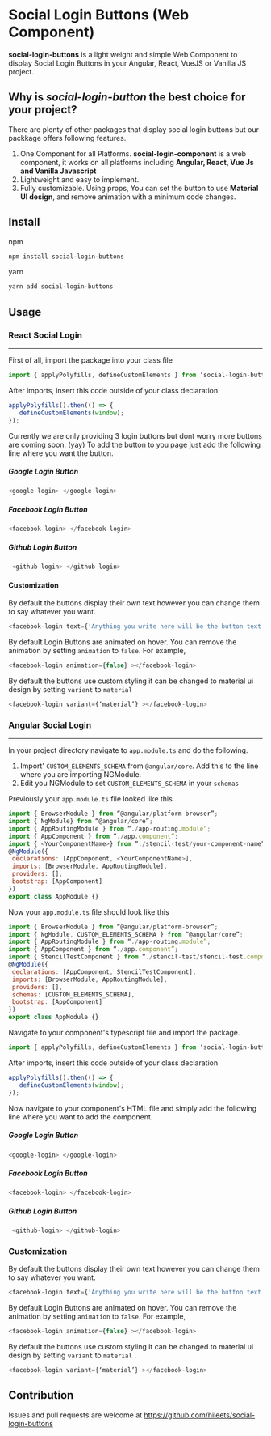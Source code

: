 
# Social Login Buttons (Web Component)

**__social-login-buttons__** is a light weight and simple Web Component to display Social Login Buttons in your Angular, React, VueJS or Vanilla JS project.


## Why is _social-login-button_ the best choice for your project?
There are plenty of other packages that display social login buttons but our packkage offers following features.
1. One Component for all Platforms. **social-login-component** is a web component, it works on all platforms including **Angular, React, Vue Js and Vanilla Javascript**
2. Lightweight and easy to implement.
3. Fully customizable. Using props, You can set the button to use **Material UI design**, and remove animation with a minimum code changes.

## Install     
npm
```bash
npm install social-login-buttons
```
yarn
```bash
yarn add social-login-buttons
```



## Usage

### React Social Login
---

First of all, import the package into your class file
```javascript
import { applyPolyfills, defineCustomElements } from ‘social-login-buttons/loader’;
```

After imports, insert this code outside of your class declaration
```javascript
applyPolyfills().then(() => {
   defineCustomElements(window);
});
```

Currently we are only providing 3 login buttons but dont worry more buttons are coming soon. (yay)
To add the button to you page just add the following line where you want the button.
##### Google Login Button
```javascript
<google-login> </google-login>
```
##### Facebook Login Button
```javascript
<facebook-login> </facebook-login>
```

##### Github Login Button   
```javascript
 <github-login> </github-login>
```

#### Customization
By default the buttons display their own text however you can change them to say whatever you want.
```javascript
<facebook-login text={'Anything you write here will be the button text'} ></facebook-login>
```
By default Login Buttons are animated on hover. You can remove the animation by setting `animation` to `false`. For example,
```javascript
<facebook-login animation={false} ></facebook-login>
```
By default the buttons use custom styling it can be changed to material ui design by setting `variant` to `material` 

```javascript
<facebook-login variant={‘material’} ></facebook-login>
```



### Angular Social Login
---

In your project directory navigate to `app.module.ts` and do the following.
1. Import' `CUSTOM_ELEMENTS_SCHEMA` from `@angular/core`. Add this to the line where you are importing NGModule.
2. Edit you NGModule to set `CUSTOM_ELEMENTS_SCHEMA` in your `schemas`

Previously your `app.module.ts` file looked like this
```javascript
import { BrowserModule } from “@angular/platform-browser”;
import { NgModule} from “@angular/core”;
import { AppRoutingModule } from “./app-routing.module”;
import { AppComponent } from “./app.component”;
import { <YourComponentName>} from “./stencil-test/your-component-name”;
@NgModule({
 declarations: [AppComponent, <YourComponentName>],
 imports: [BrowserModule, AppRoutingModule],
 providers: [],
 bootstrap: [AppComponent]
})
export class AppModule {}
```


Now your `app.module.ts` file should look like this
```javascript
import { BrowserModule } from “@angular/platform-browser”;
import { NgModule, CUSTOM_ELEMENTS_SCHEMA } from “@angular/core”;
import { AppRoutingModule } from “./app-routing.module”;
import { AppComponent } from “./app.component”;
import { StencilTestComponent } from “./stencil-test/stencil-test.component”;
@NgModule({
 declarations: [AppComponent, StencilTestComponent],
 imports: [BrowserModule, AppRoutingModule],
 providers: [],
 schemas: [CUSTOM_ELEMENTS_SCHEMA],
 bootstrap: [AppComponent]
})
export class AppModule {}

```

Navigate to your component's typescript file and import the package.
```javascript
import { applyPolyfills, defineCustomElements } from ‘social-login-buttons/loader’;
```

After imports, insert this code outside of your class declaration
```javascript
applyPolyfills().then(() => {
   defineCustomElements(window);
});
```

Now navigate to your component's HTML file and simply add the following line where you want to add the component.
##### Google Login Button
```javascript
<google-login> </google-login>
```
##### Facebook Login Button
```javascript
<facebook-login> </facebook-login>
```

##### Github Login Button   
```javascript
 <github-login> </github-login>
```

### Customization
By default the buttons display their own text however you can change them to say whatever you want.
```javascript
<facebook-login text={'Anything you write here will be the button text'} ></facebook-login>
```
By default Login Buttons are animated on hover. You can remove the animation by setting `animation` to `false`. For example,
```javascript
<facebook-login animation={false} ></facebook-login>
```
By default the buttons use custom styling it can be changed to material ui design by setting `variant` to `material` .

```javascript
<facebook-login variant={‘material’} ></facebook-login>
```


## Contribution
Issues and pull requests are welcome at https://github.com/hileets/social-login-buttons

 















